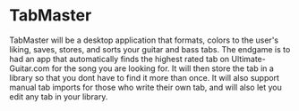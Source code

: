 # TabMaster
TabMaster will be a desktop application that formats, colors to the user's liking, saves, stores, and sorts your guitar and bass tabs.  The endgame is to had an app that automatically finds the highest rated tab on Ultimate-Guitar.com for the song you are looking for. It will then store the tab in a library so that you dont have to find it more than once.  It will also support manual tab imports for those who write their own tab, and will also let you edit any tab in your library.  


